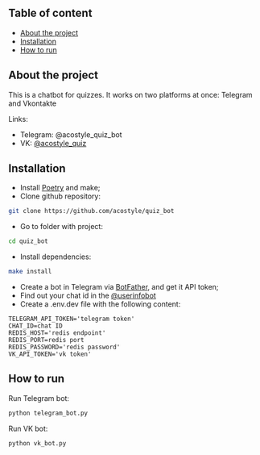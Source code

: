 ## Table of content

- [About the project](#about-the-project)
- [Installation](#installation)
- [How to run](#how-to-run)


## About the project

This is a chatbot for quizzes. It works on two platforms at once: Telegram and Vkontakte

Links:
- Telegram: @acostyle_quiz_bot
- VK: [@acostyle_quiz](https://vk.com/club207142712)


## Installation

* Install [Poetry](https://python-poetry.org/) and make;
* Clone github repository:
```bash
git clone https://github.com/acostyle/quiz_bot
```
* Go to folder with project:
```bash
cd quiz_bot
```
* Install dependencies:
```bash
make install
```
* Create a bot in Telegram via [BotFather](https://t.me/BotFather), and get it API token;
* Find out your chat id in the [@userinfobot](https://t.me/userinfobot)
* Create a .env.dev file with the following content:
```.env
TELEGRAM_API_TOKEN='telegram token'
CHAT_ID=chat ID
REDIS_HOST='redis endpoint'
REDIS_PORT=redis port
REDIS_PASSWORD='redis password'
VK_API_TOKEN='vk token'
```


## How to run

Run Telegram bot:
```bash
python telegram_bot.py
```

Run VK bot:
```bash
python vk_bot.py
```
